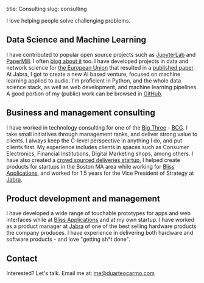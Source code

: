 title: Consulting
slug: consulting

I love helping people solve challenging problems. 

## Data Science and Machine Learning

I have contributed to popular open source projects such as [JupyterLab](https://jupyterlab.readthedocs.io/en/stable/#) and [PaperMill](https://papermill.readthedocs.io/en/latest/#). I often [blog about it](https://duarteocarmo.com/) too. I have developed projects in data and network science for [the European Union](https://thesis.duarteocarmo.com/) that resulted in a [published paper](https://www.sciencedirect.com/science/article/pii/S004016251930006X#!). At Jabra, I got to create a new AI based venture, focused on machine learning applied to audio. I'm proficient in Python, and the whole data science stack, as well as web development, and machine learning pipelines. A good portion of my (public) work can be browsed in [GitHub](https://github.com/duarteocarmo). 

## Business and management consulting

I have worked in technology consulting for one of the [Big Three](https://en.wikipedia.org/wiki/Big_Three_(management_consultancies)) - [BCG](https://bcgplatinion.com/nordics/). I take small initiatives through management ranks, and deliver strong value to clients. I always keep the C-level perspective in anything I do, and put clients first. My experience includes clients in spaces such as Consumer Electronics, Financial Institutions, Digital Marketing shops, among others. I have also created a [crowd sourced deliveries startup](https://www.linkedin.com/company/eguru-delivery-service/), I helped create products for startups in the Boston MA area while working for [Bliss Applications](https://www.blissapplications.com/), and worked for 1.5 years for the Vice President of Strategy at [Jabra](https://jabra.com). 


## Product development and management

I have developed a wide range of touchable prototypes for apps and web interfaces while at [Bliss Applications](https://blissapplications.com) and at my own startup. I have worked as a product manager at [Jabra](https://jabra.com) of one of the best selling hardware products the company produces. I have experience in delivering both hardware and software products - and love "getting sh*t done". 

## Contact

Interested? Let's talk. Email me at: me@duarteocarmo.com

